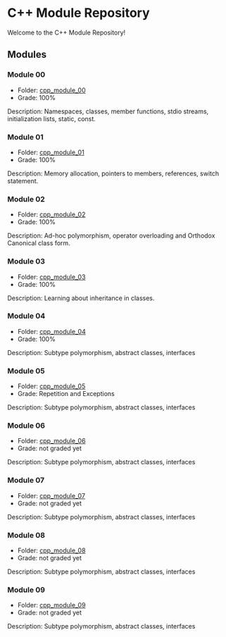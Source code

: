 # C++ Module Repository

Welcome to the C++ Module Repository!

## Modules

### Module 00

- Folder: [cpp_module_00](cpp_module_00/)
- Grade: 100%

Description: Namespaces, classes, member functions, stdio streams, initialization lists, static, const.

### Module 01

- Folder: [cpp_module_01](cpp_module_01/)
- Grade: 100%

Description: Memory allocation, pointers to members, references, switch statement.

### Module 02

- Folder: [cpp_module_02](cpp_module_02/)
- Grade: 100%

Description: Ad-hoc polymorphism, operator overloading and Orthodox Canonical class form.

### Module 03

- Folder: [cpp_module_03](cpp_module_03/)
- Grade: 100%

Description: Learning about inheritance in classes.

### Module 04

- Folder: [cpp_module_04](cpp_module_04/)
- Grade: 100%

Description: Subtype polymorphism, abstract classes, interfaces

### Module 05

- Folder: [cpp_module_05](cpp_module_05/)
- Grade: Repetition and Exceptions

Description: Subtype polymorphism, abstract classes, interfaces

### Module 06

- Folder: [cpp_module_06](cpp_module_06/)
- Grade: not graded yet

Description: Subtype polymorphism, abstract classes, interfaces

### Module 07

- Folder: [cpp_module_07](cpp_module_07/)
- Grade: not graded yet

Description: Subtype polymorphism, abstract classes, interfaces

### Module 08

- Folder: [cpp_module_08](cpp_module_08/)
- Grade: not graded yet

Description: Subtype polymorphism, abstract classes, interfaces

### Module 09

- Folder: [cpp_module_09](cpp_module_09/)
- Grade: not graded yet

Description: Subtype polymorphism, abstract classes, interfaces
